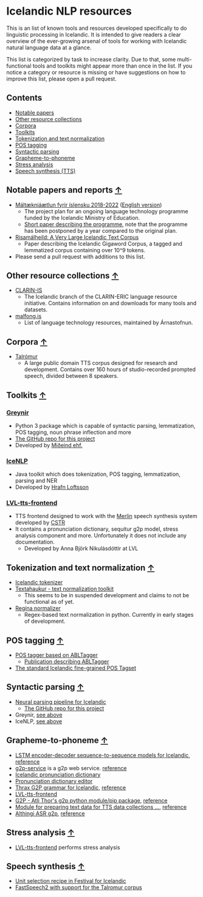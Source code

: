# Icelandic NLP resources
This is an list of known tools and resources developed specifically to do linguistic processing in Icelandic. It is intended to give readers a clear overview of the ever-growing arsenal of tools for working with Icelandic natural language data at a glance.

This list is categorized by task to increase clarity. Due to that, some multi-functional tools and toolkits might appear more than once in the list.
If you notice a category or resource is missing or have suggestions on how to improve this list, please open a pull request.

## Contents
* [Notable papers](#notable-papers-and-reports-)
* [Other resource collections](#other-resource-collections-)
* [Corpora](#corpora-)
* [Toolkits](#toolkits-)
* [Tokenization and text normalization](#tokenization-and-text-normalization-)
* [POS tagging](#pos-tagging-)
* [Syntactic parsing](#syntactic-parsing-)
* [Grapheme-to-phoneme](#grapheme-to-phoneme-)
* [Stress analysis](#stress-analysis-)
* [Speech synthesis (TTS)](#Speech-synthesis-)

## Notable papers and reports [↑](#contents)
* [Máltækniáætlun fyrir íslensku 2018-2022](https://www.stjornarradid.is/library/03-Verkefni/Menningarmal/M%C3%A1lt%C3%A6kni%C3%A1%C3%A6tlun.pdf) ([English version](https://clarin.is/media/uploads/mlt-en.pdf))
  * The project plan for an ongoing language technology programme funded by the Icelandic Ministry of Education.
  * [Short paper describing the programme](https://arxiv.org/pdf/2003.09244.pdf), note that the programme has been postponed by a year compared to the original plan.
* [Risamálheild: A Very Large Icelandic Text Corpus](https://www.aclweb.org/anthology/L18-1690.pdf)
  * Paper describing the Icelandic Gigaword Corpus, a tagged and lemmatized corpus containing over 10^9 tokens.
* Please send a pull request with additions to this list.

## Other resource collections [↑](#contents)
* [CLARIN-IS](https://repository.clarin.is/repository/xmlui/)
  * The Icelandic branch of the CLARIN-ERIC language resource initiative. Contains information on and downloads for many tools and datasets.
* [malfong.is](https://malfong.is)
  * List of language technology resources, maintained by Árnastofnun.

## Corpora [↑](#contents)
* [Talrómur](http://hdl.handle.net/20.500.12537/104)
  * A large public domain TTS corpus designed for research and development. Contains over 160 hours of studio-recorded prompted speech, divided between 8 speakers.

## Toolkits [↑](#contents)

### [Greynir](http://hdl.handle.net/20.500.12537/76)
  * Python 3 package which is capable of syntactic parsing, lemmatization, POS tagging, noun phrase inflection and more
  * [The GitHub repo for this project](https://github.com/mideind/GreynirPackage/releases/tag/2.6.1)
  * Developed by [Miðeind ehf.](https://mideind.is)

### [IceNLP](https://github.com/hrafnl/icenlp)
  * Java toolkit which does tokenization, POS tagging, lemmatization, parsing and NER
  * Developed by [Hrafn Loftsson](http://www.ru.is/faculty/hrafn/)

### [LVL-tts-frontend](https://github.com/cadia-lvl/lvl_tts_frontend)
* TTS frontend designed to work with the [Merlin](https://github.com/CSTR-Edinburgh/merlin) speech synthesis system developed by [CSTR](http://www.cstr.ed.ac.uk/)
* It contains a pronunciation dictionary, sequitur g2p model, stress analysis component and more. Unfortunately it does not include any documentation.
  * Developed by Anna Björk Nikulásdóttir at LVL

## Tokenization and text normalization [↑](#contents)
* [Icelandic tokenizer](https://github.com/mideind/Tokenizer)
* [Textahaukur - text normalization toolkit](https://github.com/cadia-lvl/Icelandic-textnorm)
  * This seems to be in suspended development and claims to not be functional as of yet.
* [Regína normalizer](https://github.com/cadia-lvl/regina-normalizer)
  * Regex-based text normalization in python. Currently in early stages of development.

## POS tagging [↑](#contents)
* [POS tagger based on ABLTagger](https://github.com/cadia-lvl/POS)
    * [Publication describing ABLTagger](https://www.aclweb.org/anthology/R19-1133/)
* [The standard Icelandic fine-grained POS Tagset](https://drive.google.com/file/d/1mlQmYZ34ICeWYOdgGgj8Q2tPoWaGq8uK/view)

## Syntactic parsing [↑](#contents)
* [Neural parsing pipeline for Icelandic](http://hdl.handle.net/20.500.12537/17)
  * [The GitHub repo for this project](https://github.com/antonkarl/iceParsingPipeline)
* Greynir, [see above](#greynir)
* IceNLP, [see above](#icenlp)

## Grapheme-to-phoneme [↑](#contents)
* [LSTM encoder-decoder sequence-to-sequence models for Icelandic](https://github.com/grammatek/g2p-lstm), [reference](g2p-reference.md#grammatekg2p-lstm)
* [g2p-service](https://github.com/rkjaran/g2p-service) is a g2p web service.
[reference](g2p-reference.md#rkjarang2p-service)
* [Icelandic pronunciation dictionary](https://github.com/grammatek/iceprondict)
* [Pronunciation dictionary editor](https://github.com/grammatek/pedi)
* [Thrax G2P grammar for Icelandic](https://github.com/grammatek/g2p-thrax), [reference](g2p-reference.md#grammatekg2p-thrax)
* [LVL-tts-frontend](#lvl-tts-frontend)
* [G2P - Atli Thor's g2p python module/pip package](https://github.com/atliSig/g2p), [reference](g2p-reference.md#atlisigg2p)
* [Module for preparing text data for TTS data collections ...](https://github.com/cadia-lvl/tts_data), [reference](g2p-reference.md#cadia-lvltts_data)
* [Althingi ASR g2p](https://github.com/cadia-lvl/kaldi/tree/master/egs/althingi/s5/local), [reference](g2p-reference.md#althingis5)

## Stress analysis [↑](#contents)
* [LVL-tts-frontend](#lvl-tts-frontend) performs stress analysis

## Speech synthesis [↑](#contents)
* [Unit selection recipe in Festival for Icelandic](https://github.com/cadia-lvl/unit-selection-festival)
* [FastSpeech2 with support for the Talromur corpus](https://github.com/cadia-lvl/FastSpeech2)
